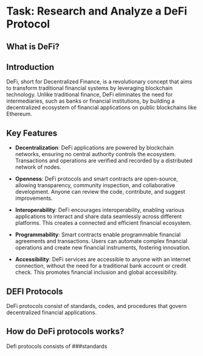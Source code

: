 # Task: Research and Analyze a DeFi Protocol

## What is DeFi?

## Introduction

DeFi, short for Decentralized Finance, is a revolutionary concept that aims to transform traditional financial systems by leveraging blockchain technology. Unlike traditional finance, DeFi eliminates the need for intermediaries, such as banks or financial institutions, by building a decentralized ecosystem of financial applications on public blockchains like Ethereum.

## Key Features

- **Decentralization**: DeFi applications are powered by blockchain networks, ensuring no central authority controls the ecosystem. Transactions and operations are verified and recorded by a distributed network of nodes.

- **Openness**: DeFi protocols and smart contracts are open-source, allowing transparency, community inspection, and collaborative development. Anyone can review the code, contribute, and suggest improvements.

- **Interoperability**: DeFi encourages interoperability, enabling various applications to interact and share data seamlessly across different platforms. This creates a connected and efficient financial ecosystem.

- **Programmability**: Smart contracts enable programmable financial agreements and transactions. Users can automate complex financial operations and create new financial instruments, fostering innovation.

- **Accessibility**: DeFi services are accessible to anyone with an internet connection, without the need for a traditional bank account or credit check. This promotes financial inclusion and global accessibility.

## DEFI Protocols

DeFi protocols consist of standards, codes, and procedures that govern decentralized financial applications.

## How do DeFi protocols works?

Defi protocols consists of ###standards
